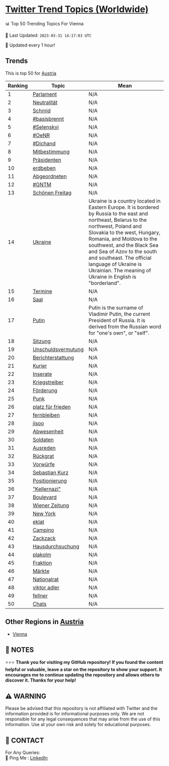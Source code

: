 [Twitter Trend Topics (Worldwide)](https://github.com/ErcinDedeoglu/Twitter-Trend-Topics)
==========


📊 Top 50 Trending Topics For Vienna

📆 Last Updated: `2023-03-31 14:17:03 UTC`

🔧 Updated every 1 hour!


## Trends

This is top 50 for [Austria](</Austria>)

| Ranking | Topic | Mean |
| ------- | ------------ | ------------ |
| 1 | [Parlament](http://twitter.com/search?q=Parlament) | N/A |
| 2 | [Neutralität](http://twitter.com/search?q=Neutralit%c3%a4t) | N/A |
| 3 | [Schmid](http://twitter.com/search?q=Schmid) | N/A |
| 4 | [#basisbrennt](http://twitter.com/search?q=%23basisbrennt) | N/A |
| 5 | [#Selenskyj](http://twitter.com/search?q=%23Selenskyj) | N/A |
| 6 | [#OeNR](http://twitter.com/search?q=%23OeNR) | N/A |
| 7 | [#Dichand](http://twitter.com/search?q=%23Dichand) | N/A |
| 8 | [Mitbestimmung](http://twitter.com/search?q=Mitbestimmung) | N/A |
| 9 | [Präsidenten](http://twitter.com/search?q=Pr%c3%a4sidenten) | N/A |
| 10 | [erdbeben](http://twitter.com/search?q=erdbeben) | N/A |
| 11 | [Abgeordneten](http://twitter.com/search?q=Abgeordneten) | N/A |
| 12 | [#GNTM](http://twitter.com/search?q=%23GNTM) | N/A |
| 13 | [Schönen Freitag](http://twitter.com/search?q=Sch%c3%b6nen+Freitag) | N/A |
| 14 | [Ukraine](http://twitter.com/search?q=Ukraine) | Ukraine is a country located in Eastern Europe. It is bordered by Russia to the east and northeast, Belarus to the northwest, Poland and Slovakia to the west, Hungary, Romania, and Moldova to the southwest, and the Black Sea and Sea of Azov to the south and southeast. The official language of Ukraine is Ukrainian. The meaning of Ukraine in English is "borderland". |
| 15 | [Termine](http://twitter.com/search?q=Termine) | N/A |
| 16 | [Saal](http://twitter.com/search?q=Saal) | N/A |
| 17 | [Putin](http://twitter.com/search?q=Putin) | Putin is the surname of Vladimir Putin, the current President of Russia. It is derived from the Russian word for "one's own", or "self". |
| 18 | [Sitzung](http://twitter.com/search?q=Sitzung) | N/A |
| 19 | [Unschuldsvermutung](http://twitter.com/search?q=Unschuldsvermutung) | N/A |
| 20 | [Berichterstattung](http://twitter.com/search?q=Berichterstattung) | N/A |
| 21 | [Kurier](http://twitter.com/search?q=Kurier) | N/A |
| 22 | [Inserate](http://twitter.com/search?q=Inserate) | N/A |
| 23 | [Kriegstreiber](http://twitter.com/search?q=Kriegstreiber) | N/A |
| 24 | [Förderung](http://twitter.com/search?q=F%c3%b6rderung) | N/A |
| 25 | [Punk](http://twitter.com/search?q=Punk) | N/A |
| 26 | [platz für frieden](http://twitter.com/search?q=platz+f%c3%bcr+frieden) | N/A |
| 27 | [fernbleiben](http://twitter.com/search?q=fernbleiben) | N/A |
| 28 | [jisoo](http://twitter.com/search?q=jisoo) | N/A |
| 29 | [Abwesenheit](http://twitter.com/search?q=Abwesenheit) | N/A |
| 30 | [Soldaten](http://twitter.com/search?q=Soldaten) | N/A |
| 31 | [Ausreden](http://twitter.com/search?q=Ausreden) | N/A |
| 32 | [Rückgrat](http://twitter.com/search?q=R%c3%bcckgrat) | N/A |
| 33 | [Vorwürfe](http://twitter.com/search?q=Vorw%c3%bcrfe) | N/A |
| 34 | [Sebastian Kurz](http://twitter.com/search?q=Sebastian+Kurz) | N/A |
| 35 | [Positionierung](http://twitter.com/search?q=Positionierung) | N/A |
| 36 | ["Kellernazi"](http://twitter.com/search?q=%22Kellernazi%22) | N/A |
| 37 | [Boulevard](http://twitter.com/search?q=Boulevard) | N/A |
| 38 | [Wiener Zeitung](http://twitter.com/search?q=Wiener+Zeitung) | N/A |
| 39 | [New York](http://twitter.com/search?q=New+York) | N/A |
| 40 | [eklat](http://twitter.com/search?q=eklat) | N/A |
| 41 | [Campino](http://twitter.com/search?q=Campino) | N/A |
| 42 | [Zackzack](http://twitter.com/search?q=Zackzack) | N/A |
| 43 | [Hausdurchsuchung](http://twitter.com/search?q=Hausdurchsuchung) | N/A |
| 44 | [plakolm](http://twitter.com/search?q=plakolm) | N/A |
| 45 | [Fraktion](http://twitter.com/search?q=Fraktion) | N/A |
| 46 | [Märkte](http://twitter.com/search?q=M%c3%a4rkte) | N/A |
| 47 | [Nationalrat](http://twitter.com/search?q=Nationalrat) | N/A |
| 48 | [viktor adler](http://twitter.com/search?q=viktor+adler) | N/A |
| 49 | [fellner](http://twitter.com/search?q=fellner) | N/A |
| 50 | [Chats](http://twitter.com/search?q=Chats) | N/A |



## Other Regions in [Austria](</Austria>)

* [Vienna](</Austria/Vienna.md>)



## 📝 NOTES

⭐⭐⭐ **Thank you for visiting my GitHub repository! If you found the content helpful or valuable, leave a star on the repository to show your support. It encourages me to continue updating the repository and allows others to discover it. Thanks for your help!**


## ⚠️ WARNING

Please be advised that this repository is not affiliated with Twitter and the information provided is for informational purposes only. We are not responsible for any legal consequences that may arise from the use of this information. Use at your own risk and solely for educational purposes.


## 📨 CONTACT

 For Any Queries:  
            🏓 Ping Me : [LinkedIn](https://www.linkedin.com/in/ercindedeoglu/)
